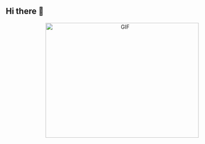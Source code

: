 ## Hi there 👋


<a target="_blank" align="center">
  <img align="right" top="500" height="300" width="400" alt="GIF" src="img1.png">
</a>


